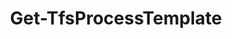 ﻿---
title: Get-TfsProcessTemplate
breadcrumbs: [ "ProcessTemplate" ]
parent: "ProcessTemplate"
description: "Gets information from one or more process templates. "
remarks: 
parameterSets: 
  "_All_": [ Collection, Default, ProcessTemplate, Server ] 
  "Get by name":  
    ProcessTemplate: 
      type: "object"  
      position: "0"  
    Collection: 
      type: "object"  
    Server: 
      type: "object"  
  "Get default process":  
    Default: 
      type: "SwitchParameter"  
      required: true  
    Collection: 
      type: "object"  
    Server: 
      type: "object" 
parameters: 
  - name: "ProcessTemplate" 
    description: "Specifies the name of the process template(s) to be returned. Wildcards are supported. When omitted, all process templates in the given project collection are returned. " 
    globbing: false 
    position: 0 
    type: "object" 
    aliases: [ Name,Process ] 
    defaultValue: "*" 
  - name: "Name" 
    description: "Specifies the name of the process template(s) to be returned. Wildcards are supported. When omitted, all process templates in the given project collection are returned. This is an alias of the ProcessTemplate parameter." 
    globbing: false 
    position: 0 
    type: "object" 
    aliases: [ Name,Process ] 
    defaultValue: "*" 
  - name: "Process" 
    description: "Specifies the name of the process template(s) to be returned. Wildcards are supported. When omitted, all process templates in the given project collection are returned. This is an alias of the ProcessTemplate parameter." 
    globbing: false 
    position: 0 
    type: "object" 
    aliases: [ Name,Process ] 
    defaultValue: "*" 
  - name: "Default" 
    description: "Returns the default process template in the given orgnization / project collection. " 
    required: true 
    globbing: false 
    type: "SwitchParameter" 
    defaultValue: "False" 
  - name: "Collection" 
    description: "Specifies the URL to the Team Project Collection or Azure DevOps Organization to connect to, a TfsTeamProjectCollection object (Windows PowerShell only), or a VssConnection object. You can also connect to an Azure DevOps Services organizations by simply providing its name instead of the full URL. For more details, see the Get-TfsTeamProjectCollection cmdlet. When omitted, it defaults to the connection set by Connect-TfsTeamProjectCollection (if any). " 
    globbing: false 
    pipelineInput: "true (ByValue)" 
    type: "object" 
    aliases: [ Organization ] 
  - name: "Organization" 
    description: "Specifies the URL to the Team Project Collection or Azure DevOps Organization to connect to, a TfsTeamProjectCollection object (Windows PowerShell only), or a VssConnection object. You can also connect to an Azure DevOps Services organizations by simply providing its name instead of the full URL. For more details, see the Get-TfsTeamProjectCollection cmdlet. When omitted, it defaults to the connection set by Connect-TfsTeamProjectCollection (if any). This is an alias of the Collection parameter." 
    globbing: false 
    pipelineInput: "true (ByValue)" 
    type: "object" 
    aliases: [ Organization ] 
  - name: "Server" 
    description: "Specifies the URL to the Team Foundation Server to connect to, a TfsConfigurationServer object (Windows PowerShell only), or a VssConnection object. When omitted, it defaults to the connection set by Connect-TfsConfiguration (if any). For more details, see the Get-TfsConfigurationServer cmdlet. " 
    globbing: false 
    type: "object"
inputs: 
  - type: "System.Object" 
    description: "Specifies the URL to the Team Project Collection or Azure DevOps Organization to connect to, a TfsTeamProjectCollection object (Windows PowerShell only), or a VssConnection object. You can also connect to an Azure DevOps Services organizations by simply providing its name instead of the full URL. For more details, see the Get-TfsTeamProjectCollection cmdlet. When omitted, it defaults to the connection set by Connect-TfsTeamProjectCollection (if any). "
outputs: 
  - type: "Microsoft.TeamFoundation.Core.WebApi.Process" 
    description: 
notes: 
relatedLinks: 
  - text: "Online Version:" 
    uri: "https://tfscmdlets.dev/docs/cmdlets/ProcessTemplate/Get-TfsProcessTemplate"
aliases: 
examples: 
---
